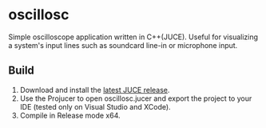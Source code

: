 # oscillosc
<p>Simple oscilloscope application written in C++(JUCE). Useful for visualizing a system's input lines such as soundcard line-in or microphone input.</p>
<h2>Build</h2>
<ol>
<li>Download and install the <a href="https://www.juce.com" rel="nofollow">latest JUCE release</a>.</li>
<li>Use the Projucer to open oscillosc.jucer and export the project to your IDE (tested only on Visual Studio and XCode).</li>
<li>Compile in Release mode x64.</li>
</ol>


